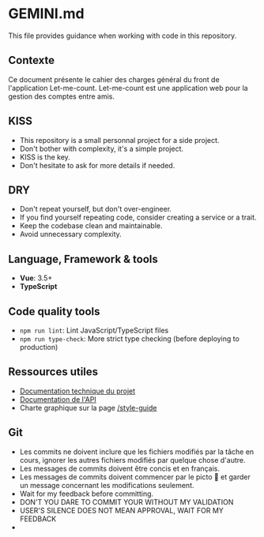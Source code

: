 # GEMINI.md

This file provides guidance when working with code in this repository.

## Contexte

Ce document présente le cahier des charges général du front de l'application Let-me-count.
Let-me-count est une application web pour la gestion des comptes entre amis.

## KISS

- This repository is a small personnal project for a side project.
- Don't bother with complexity, it's a simple project.
- KISS is the key.
- Don't hesitate to ask for more details if needed.

## DRY

- Don't repeat yourself, but don't over-engineer.
- If you find yourself repeating code, consider creating a service or a trait.
- Keep the codebase clean and maintainable.
- Avoid unnecessary complexity.

## Language, Framework & tools

- **Vue**: 3.5+
- **TypeScript**

## Code quality tools

- `npm run lint`: Lint JavaScript/TypeScript files
- `npm run type-check`: More strict type checking (before deploying to production)

## Ressources utiles

- [Documentation technique du projet](doc-technique.md)
- [Documentation de l'API](openapi.json)
- Charte graphique sur la page [/style-guide](src/views/StyleGuideView.vue)

## Git

- Les commits ne doivent inclure que les fichiers modifiés par la tâche en cours, ignorer les autres fichiers modifiés par quelque chose d'autre.
- Les messages de commits doivent être concis et en français.
- Les messages de commits doivent commencer par le picto 🤖 et garder un message concernant les modifications seulement.
- Wait for my feedback before committing.
- DON'T YOU DARE TO COMMIT YOUR WITHOUT MY VALIDATION
- USER'S SILENCE DOES NOT MEAN APPROVAL, WAIT FOR MY FEEDBACK
- 
